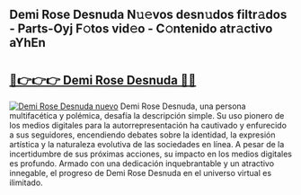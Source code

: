 ## Demi Rose Desnuda N𝚞𝚎vos desn𝚞dos filtr𝚊dos - Parts-Oyj F𝚘tos vid𝚎o - C𝚘ntenido atr𝚊ctivo aYhEn

# <h2><a href="http://mb0082s.tromn.icu/?c=Demi+Rose+Desnuda">🔗👉👉👉 Demi Rose Desnuda 🔗🔗</a></h2>

[![Demi Rose Desnuda nuevo](https://i.imgur.com/pEAQMta.gif)](http://mb0082s.tromn.icu/?c=Demi+Rose+Desnuda)
Demi Rose Desnuda, una persona multifacética y polémica, desafía la descripción simple. Su uso pionero de los medios digitales para la autorrepresentación ha cautivado y enfurecido a sus seguidores, encendiendo debates sobre la identidad, la expresión artística y la naturaleza evolutiva de las sociedades en línea. A pesar de la incertidumbre de sus próximas acciones, su impacto en los medios digitales es profundo. Armado con una dedicación inquebrantable y un atractivo innegable, el progreso de Demi Rose Desnuda en el universo virtual es ilimitado.
